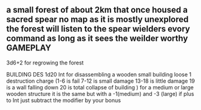 a small forest of about 2km that once housed a sacred spear no map as it is mostly unexplored
the forest will listen to the spear wielders evory command as long as it sees the weilder worthy 
GAMEPLAY
---
3d6+2 for regrowing the forest 

BUILDING DES
1d20 Int for disassembling a wooden small building loose 1 destruction charge   (1-6 is fail 7-12 is small damage 13-18 is little damage 19 is a wall falling down 20 is total collapse of building )
for a medium or large wooden structure it is the same but with a -1(medium) and -3 (large) if plus to Int just subtract the modifier by your bonus  



